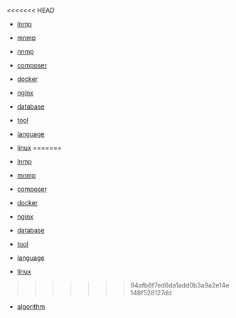 <<<<<<< HEAD

* [lnmp](lnmp/lnmp.md)
* [mnmp](mnmp/brew.md)
* [nnmp](unmp/unmp.md)
* [composer](tool/composer/composer.md)
* [docker](tool/docker/docker.md)
* [nginx](nginx/config.md)
* [database](database/summary.md)
* [tool](tool/summary.md)
* [language](language/summary.md)
* [linux](linux/linux.md)
=======

* [lnmp](lnmp/lnmp.md)
* [mnmp](mnmp/brew.md)
* [composer](tool/composer/composer.md)
* [docker](tool/docker/docker.md)
* [nginx](nginx/config.md)
* [database](database/summary.md)
* [tool](tool/summary.md)
* [language](language/summary.md)
* [linux](linux/linux.md)
>>>>>>> 94afb8f7ed6da1add0b3a9a2e14e148f528127dd
* [algorithm](algorithm/summary.md)